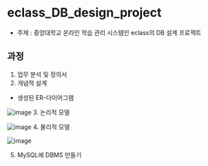 # eclass_DB_design_project
- 주제 : 중앙대학교 온라인 학습 관리 시스템인 eclass의 DB 설계 프로젝트
## 과정
1. 업무 분석 및 정의서
2. 개념적 설계
- 생성된 ER-다이어그램

![image](https://user-images.githubusercontent.com/78787925/199641843-bec02b78-b863-4c92-a21e-42e44534aad4.png)
3. 논리적 모델

![image](https://user-images.githubusercontent.com/78787925/199641901-9614bb89-28be-4b5f-9ad3-517358f39e90.png)
4. 물리적 모델

![image](https://user-images.githubusercontent.com/78787925/199641936-708c8926-b0f5-4033-baf4-eac8df50f68f.png)

5. MySQL에 DBMS 만들기

